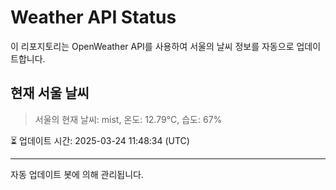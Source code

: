 
# Weather API Status

이 리포지토리는 OpenWeather API를 사용하여 서울의 날씨 정보를 자동으로 업데이트합니다.

## 현재 서울 날씨
> 서울의 현재 날씨: mist, 온도: 12.79°C, 습도: 67%

⏳ 업데이트 시간: 2025-03-24 11:48:34 (UTC)

---
자동 업데이트 봇에 의해 관리됩니다.
